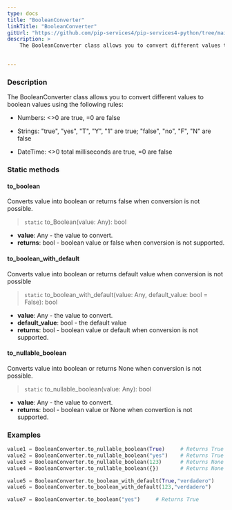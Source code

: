 ```yaml
---
type: docs
title: "BooleanConverter"
linkTitle: "BooleanConverter"
gitUrl: "https://github.com/pip-services4/pip-services4-python/tree/main/pip-services4-observability-python"
description: > 
    The BooleanConverter class allows you to convert different values to boolean values using extended conversion rules.

    
---
```


### Description    

The BooleanConverter class allows you to convert different values to boolean values using the following rules:

- Numbers: <>0 are true, =0 are false
    
- Strings: "true", "yes", "T", "Y", "1" are true; "false", "no", "F", "N" are false

- DateTime: <>0 total milliseconds are true, =0 are false


### Static methods

#### to_boolean
Converts value into boolean or returns false when conversion is not possible.

> `static` to_Boolean(value: Any): bool

- **value**: Any - the value to convert.
- **returns**: bool - boolean value or false when conversion is not supported.

#### to_boolean_with_default
Converts value into boolean or returns default value when conversion is not possible

> `static` to_boolean_with_default(value: Any, default_value: bool = False): bool

- **value**: Any - the value to convert.
- **default_value**: bool - the default value
- **returns**: bool - boolean value or default when conversion is not supported.


#### to_nullable_boolean
Converts value into boolean or returns None when conversion is not possible.

> `static` to_nullable_boolean(value: Any): bool

- **value**: Any - the value to convert.
- **returns**: bool - boolean value or None when convertion is not supported.

### Examples

```python
value1 = BooleanConverter.to_nullable_boolean(True)     # Returns True
value2 = BooleanConverter.to_nullable_boolean("yes")    # Returns True
value3 = BooleanConverter.to_nullable_boolean(123)      # Returns None
value4 = BooleanConverter.to_nullable_boolean({})       # Returns None

value5 = BooleanConverter.to_boolean_with_default(True,"verdadero")     # Returns True
value6 = BooleanConverter.to_boolean_with_default(123,"verdadero")      # Returns verdadero

value7 = BooleanConverter.to_boolean("yes")     # Returns True

```
